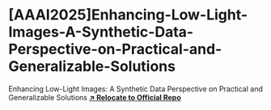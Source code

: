 # [AAAI2025]Enhancing-Low-Light-Images-A-Synthetic-Data-Perspective-on-Practical-and-Generalizable-Solutions
Enhancing Low-Light Images: A Synthetic Data Perspective on Practical and Generalizable Solutions
**[↗ Relocate to Official Repo](https://github.com/SMBU-MM/LLIE)**  
